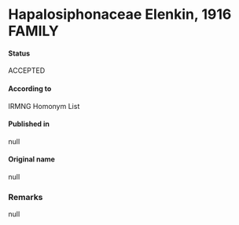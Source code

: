 # Hapalosiphonaceae Elenkin, 1916 FAMILY

#### Status
ACCEPTED

#### According to
IRMNG Homonym List

#### Published in
null

#### Original name
null

### Remarks
null